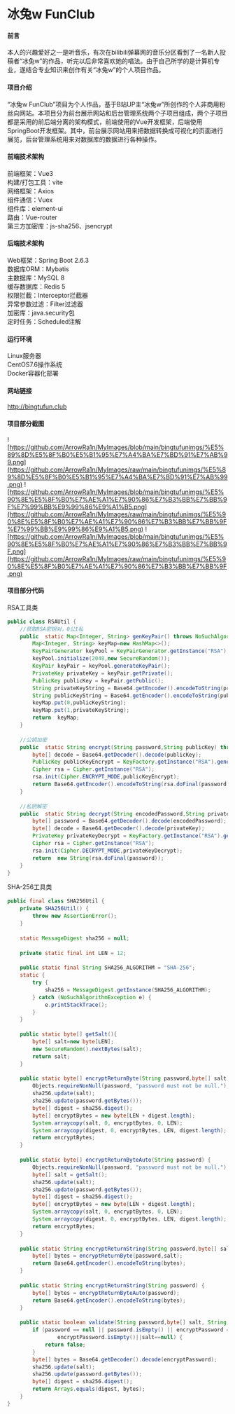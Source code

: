 # 冰兔w FunClub

#### 前言
本人的兴趣爱好之一是听音乐，有次在bilibili弹幕网的音乐分区看到了一名新人投稿者“冰兔w”的作品，听完以后非常喜欢她的唱法。由于自己所学的是计算机专业，遂结合专业知识来创作有关“冰兔w”的个人项目作品。

#### 项目介绍
“冰兔w FunClub”项目为个人作品，基于B站UP主“冰兔w”所创作的个人非商用粉丝向网站。本项目分为前台展示网站和后台管理系统两个子项目组成，两个子项目都是采用的前后端分离的架构模式，前端使用的Vue开发框架，后端使用SpringBoot开发框架。其中，前台展示网站用来把数据转换成可视化的页面进行展览，后台管理系统用来对数据库的数据进行各种操作。

#### 前端技术架构
前端框架：Vue3 \
构建/打包工具：vite \
网络框架：Axios \
组件通信：Vuex \
组件库：element-ui \
路由：Vue-router \
第三方加密库：js-sha256、jsencrypt 

#### 后端技术架构
Web框架：Spring Boot 2.6.3 \
数据库ORM：Mybatis \
主数据库：MySQL 8 \
缓存数据库：Redis 5 \
权限拦截：Interceptor拦截器 \
异常参数过滤：Filter过滤器 \
加密库：java.security包 \
定时任务：Scheduled注解

#### 运行环境
Linux服务器 \
CentOS7.6操作系统 \
Docker容器化部署

#### 网站链接
http://bingtufun.club

#### 项目部分截图
![https://github.com/ArrowRa1n/MyImages/blob/main/bingtufunimgs/%E5%89%8D%E5%8F%B0%E5%B1%95%E7%A4%BA%E7%BD%91%E7%AB%99.png](https://github.com/ArrowRa1n/MyImages/raw/main/bingtufunimgs/%E5%89%8D%E5%8F%B0%E5%B1%95%E7%A4%BA%E7%BD%91%E7%AB%99.png)
![https://github.com/ArrowRa1n/MyImages/blob/main/bingtufunimgs/%E5%90%8E%E5%8F%B0%E7%AE%A1%E7%90%86%E7%B3%BB%E7%BB%9F%E7%99%BB%E9%99%86%E9%A1%B5.png](https://github.com/ArrowRa1n/MyImages/raw/main/bingtufunimgs/%E5%90%8E%E5%8F%B0%E7%AE%A1%E7%90%86%E7%B3%BB%E7%BB%9F%E7%99%BB%E9%99%86%E9%A1%B5.png)
![https://github.com/ArrowRa1n/MyImages/blob/main/bingtufunimgs/%E5%90%8E%E5%8F%B0%E7%AE%A1%E7%90%86%E7%B3%BB%E7%BB%9F.png](https://github.com/ArrowRa1n/MyImages/raw/main/bingtufunimgs/%E5%90%8E%E5%8F%B0%E7%AE%A1%E7%90%86%E7%B3%BB%E7%BB%9F.png)  


#### 项目部分代码
RSA工具类
```java
public class RSAUtil {
    //获取RSA密钥对，0公1私
    public  static Map<Integer, String> genKeyPair() throws NoSuchAlgorithmException {
        Map<Integer, String> keyMap=new HashMap<>();
        KeyPairGenerator keyPool = KeyPairGenerator.getInstance("RSA");
        keyPool.initialize(2048,new SecureRandom());
        KeyPair keyPair = keyPool.generateKeyPair();
        PrivateKey privateKey = keyPair.getPrivate();
        PublicKey publicKey = keyPair.getPublic();
        String privateKeyString = Base64.getEncoder().encodeToString(privateKey.getEncoded());
        String publicKeyString = Base64.getEncoder().encodeToString(publicKey.getEncoded());
        keyMap.put(0,publicKeyString);
        keyMap.put(1,privateKeyString);
        return  keyMap;
    }

    //公钥加密
    public  static String encrypt(String password,String publicKey) throws Exception {
        byte[] decode = Base64.getDecoder().decode(publicKey);
        PublicKey publicKeyEncrypt = KeyFactory.getInstance("RSA").generatePublic(new X509EncodedKeySpec(decode));
        Cipher rsa = Cipher.getInstance("RSA");
        rsa.init(Cipher.ENCRYPT_MODE,publicKeyEncrypt);
        return Base64.getEncoder().encodeToString(rsa.doFinal(password.getBytes(StandardCharsets.UTF_8)));
    }

    //私钥解密
    public  static String decrypt(String encodedPassword,String privateKey) throws Exception {
        byte[] password = Base64.getDecoder().decode(encodedPassword);
        byte[] decode = Base64.getDecoder().decode(privateKey);
        PrivateKey privateKeyDecrypt = KeyFactory.getInstance("RSA").generatePrivate(new PKCS8EncodedKeySpec(decode));
        Cipher rsa = Cipher.getInstance("RSA");
        rsa.init(Cipher.DECRYPT_MODE,privateKeyDecrypt);
        return  new String(rsa.doFinal(password));
    }
}
```
SHA-256工具类
```java
public final class SHA256Util {
    private SHA256Util() {
        throw new AssertionError();
    }

    static MessageDigest sha256 = null;

    private static final int LEN = 12;

    public static final String SHA256_ALGORITHM = "SHA-256";
    static {
        try {
            sha256 = MessageDigest.getInstance(SHA256_ALGORITHM);
        } catch (NoSuchAlgorithmException e) {
            e.printStackTrace();
        }
    }

    public static byte[] getSalt(){
        byte[] salt=new byte[LEN];
        new SecureRandom().nextBytes(salt);
        return salt;
    }

    public static byte[] encryptReturnByte(String password,byte[] salt) {
        Objects.requireNonNull(password, "password must not be null.");
        sha256.update(salt);
        sha256.update(password.getBytes());
        byte[] digest = sha256.digest();
        byte[] encryptBytes = new byte[LEN + digest.length];
        System.arraycopy(salt, 0, encryptBytes, 0, LEN);
        System.arraycopy(digest, 0, encryptBytes, LEN, digest.length);
        return encryptBytes;
    }

    public static byte[] encryptReturnByteAuto(String password) {
        Objects.requireNonNull(password, "password must not be null.");
        byte[] salt = getSalt();
        sha256.update(salt);
        sha256.update(password.getBytes());
        byte[] digest = sha256.digest();
        byte[] encryptBytes = new byte[LEN + digest.length];
        System.arraycopy(salt, 0, encryptBytes, 0, LEN);
        System.arraycopy(digest, 0, encryptBytes, LEN, digest.length);
        return encryptBytes;
    }

    public static String encryptReturnString(String password,byte[] salt) {
        byte[] bytes = encryptReturnByte(password,salt);
        return Base64.getEncoder().encodeToString(bytes);
    }

    public static String encryptReturnString(String password) {
        byte[] bytes = encryptReturnByteAuto(password);
        return Base64.getEncoder().encodeToString(bytes);
    }

    public static boolean validate(String password,byte[] salt, String encryptPassword) {
        if (password == null || password.isEmpty() || encryptPassword == null ||
                encryptPassword.isEmpty()||salt==null) {
            return false;
        }
        byte[] bytes = Base64.getDecoder().decode(encryptPassword);
        sha256.update(salt);
        sha256.update(password.getBytes());
        byte[] digest = sha256.digest();
        return Arrays.equals(digest, bytes);
    }
}
```
